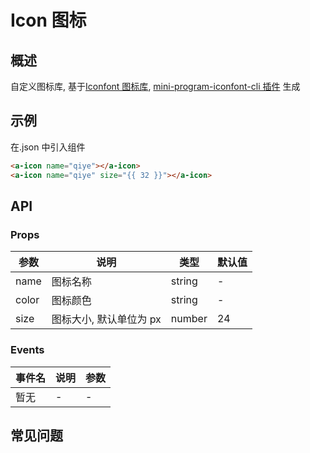 # Icon 图标

## 概述

自定义图标库, 基于[Iconfont 图标库](https://www.iconfont.cn/), [mini-program-iconfont-cli 插件](<(https://www.npmjs.com/package/mini-program-iconfont-cli)>) 生成

## 示例

在.json 中引入组件

```html
<a-icon name="qiye"></a-icon>
<a-icon name="qiye" size="{{ 32 }}"></a-icon>
```

## API

### Props

| 参数  | 说明                    | 类型   | 默认值 |
| ----- | ----------------------- | ------ | ------ |
| name  | 图标名称                | string | -      |
| color | 图标颜色                | string | -      |
| size  | 图标大小, 默认单位为 px | number | 24     |

### Events

| 事件名 | 说明 | 参数 |
| ------ | ---- | ---- |
| 暂无   | -    | -    |

## 常见问题
